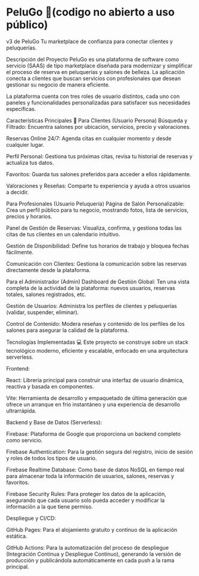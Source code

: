 # PeluGo 💈(codigo no abierto a uso público)
v3 de PeluGo
Tu marketplace de confianza para conectar clientes y peluquerías.

Descripción del Proyecto
PeluGo es una plataforma de software como servicio (SAAS) de tipo marketplace diseñada para modernizar y simplificar el proceso de reserva en peluquerías y salones de belleza. La aplicación conecta a clientes que buscan servicios con profesionales que desean gestionar su negocio de manera eficiente.

La plataforma cuenta con tres roles de usuario distintos, cada uno con paneles y funcionalidades personalizadas para satisfacer sus necesidades específicas.

Características Principales 🚀
Para Clientes (Usuario Persona)
Búsqueda y Filtrado: Encuentra salones por ubicación, servicios, precio y valoraciones.

Reservas Online 24/7: Agenda citas en cualquier momento y desde cualquier lugar.

Perfil Personal: Gestiona tus próximas citas, revisa tu historial de reservas y actualiza tus datos.

Favoritos: Guarda tus salones preferidos para acceder a ellos rápidamente.

Valoraciones y Reseñas: Comparte tu experiencia y ayuda a otros usuarios a decidir.

Para Profesionales (Usuario Peluquería)
Página de Salón Personalizable: Crea un perfil público para tu negocio, mostrando fotos, lista de servicios, precios y horarios.

Panel de Gestión de Reservas: Visualiza, confirma, y gestiona todas las citas de tus clientes en un calendario intuitivo.

Gestión de Disponibilidad: Define tus horarios de trabajo y bloquea fechas fácilmente.

Comunicación con Clientes: Gestiona la comunicación sobre las reservas directamente desde la plataforma.

Para el Administrador (Admin)
Dashboard de Gestión Global: Ten una vista completa de la actividad de la plataforma: nuevos usuarios, reservas totales, salones registrados, etc.

Gestión de Usuarios: Administra los perfiles de clientes y peluquerías (validar, suspender, eliminar).

Control de Contenido: Modera reseñas y contenido de los perfiles de los salones para asegurar la calidad de la plataforma.

Tecnologías Implementadas 💻
Este proyecto se construye sobre un stack tecnológico moderno, eficiente y escalable, enfocado en una arquitectura serverless.

Frontend:

React: Librería principal para construir una interfaz de usuario dinámica, reactiva y basada en componentes.

Vite: Herramienta de desarrollo y empaquetado de última generación que ofrece un arranque en frío instantáneo y una experiencia de desarrollo ultrarrápida.

Backend y Base de Datos (Serverless):

Firebase: Plataforma de Google que proporciona un backend completo como servicio.

Firebase Authentication: Para la gestión segura del registro, inicio de sesión y roles de todos los tipos de usuario.

Firebase Realtime Database: Como base de datos NoSQL en tiempo real para almacenar toda la información de usuarios, salones, reservas y favoritos.

Firebase Security Rules: Para proteger los datos de la aplicación, asegurando que cada usuario solo pueda acceder y modificar la información a la que tiene permiso.

Despliegue y CI/CD:

GitHub Pages: Para el alojamiento gratuito y continuo de la aplicación estática.

GitHub Actions: Para la automatización del proceso de despliegue (Integración Continua y Despliegue Continuo), generando la versión de producción y publicándola automáticamente en cada push a la rama principal.

